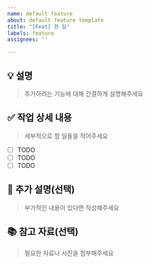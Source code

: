 ```yaml
---
name: default feature
about: default feature template
title: "[Feat] 한 일"
labels: feature
assignees: ''

---
```


## 💡 설명

> 추가하려는 기능에 대해 간결하게 설명해주세요

## ✅ 작업 상세 내용

> 세부적으로 할 일들을 적어주세요

- [ ] TODO
- [ ] TODO
- [ ] TODO

## 📝 추가 설명(선택)

> 부가적인 내용이 있다면 작성해주세요

## 📚 참고 자료(선택)

> 필요한 자료나 사진을 첨부해주세요
